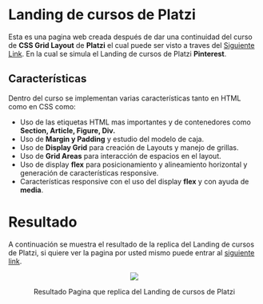 # Landing de cursos de Platzi 

Esta es una pagina web creada después de dar una continuidad del curso de **CSS Grid Layout** de **Platzi** el cual puede ser visto a traves del [Siguiente Link](https://platzi.com/clases/css-grid-layout/). En la cual se simula el Landing de cursos de Platzi **Pinterest**.

## Características

Dentro del curso se implementan varias características tanto en HTML como en CSS como:

* Uso de las etiquetas HTML mas importantes y de contenedores como **Section, Article, Figure, Div.**
* Uso de **Margin y Padding** y estudio del modelo de caja.
* Uso de **Display Grid** para creación de Layouts y manejo de grillas.
* Uso de **Grid Areas** para interacción de espacios en el layout.
* Uso de display **flex** para posicionamiento y alineamiento horizontal y generación de características responsive.
* Características responsive con el uso del display **flex** y con ayuda de **media**.

# Resultado

A continuación se muestra el resultado de la replica del Landing de cursos de Platzi, si quiere ver la pagina por usted mismo puede entrar al [siguiente link](https://crissud.github.io/PinterestTemplate/index.html).

<div align='center'>
    <img  src='https://i.imgur.com/0IhuN6p.png'>
    <p>Resultado Pagina que replica del Landing de cursos de Platzi</p>
</div>